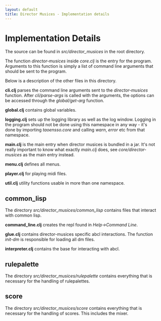 ```yaml
---
layout: default
title: Director Musices - Implementation details
---
```


# Implementation Details

The source can be found in *src/director_musices* in the root
directory. 

The function *director-musices* inside *core.clj* is the entry for the program.
Arguments to this function is simply a list of command line arguments that
should be sent to the program.

Below is a description of the other files in this directory.

**cli.clj** parses the command line arguments sent to the *director-musices*
function. After *cli/parse-args* is called with the arguments, the options can
be accessed through the *global/get-arg* function.


**global.clj** contains global variables.

**logging.clj** sets up the logging library as well as the log window. Logging
in the program should not be done using this namespace in any way - it's done
by importing *taoensso.core* and calling *warn*, *error* etc from that namespace.

**main.clj** is the main entry when director musices is bundled in a jar. It's
not really important to know what exactly *main.clj* does, see
*core/director-musices* as the main entry instead.

**menu.clj** defines all menus.

**player.clj** for playing midi files.

**util.clj** utility functions usable in more than one namespace.

## common_lisp

The directory *src/director_musices/common_lisp* contains files that interact
with common lisp.

**command_line.clj** creates the repl found in *Help->Command Line*.

**glue.clj** contains director-musices specific abcl interactions. The function
*init-dm* is responsible for loading all dm files.

**interpreter.clj** contains the base for interacting with abcl.

## rulepalette

The directory *src/director_musices/rulepalette* contains everything that is
necessary for the handling of rulepalettes.

## score

The directory *src/director_musices/score* contains everything that is necessary
for the handling of scores. This includes the mixer.
